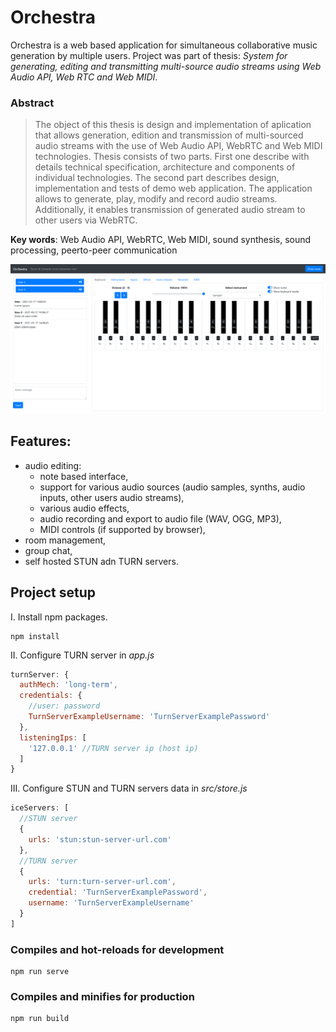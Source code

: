 # Orchestra

Orchestra is a web based application for simultaneous collaborative music generation by multiple users.
Project was part of thesis: *System for generating, editing and transmitting multi-source audio streams using Web Audio API, Web RTC and Web MIDI*.

### Abstract
> The object of this thesis is design and implementation of aplication that allows generation, edition and transmission of multi-sourced audio streams with the use of Web Audio API, WebRTC and Web MIDI technologies. Thesis consists of two parts. First one describe with details technical specification, architecture and components of individual technologies. The second part describes design, implementation and tests of demo web application. The application allows to generate, play, modify and record audio streams. Additionally, it enables transmission of generated audio stream to other users via WebRTC.

**Key words**: Web Audio API, WebRTC, Web MIDI, sound synthesis, sound processing, peerto-peer communication

<p align="center">
  <img src="/public_files/assets/readme/screenshot-1.png" alt="Screenshot">
</p>

## Features:
* audio editing:
  * note based interface,
  * support for various audio sources (audio samples, synths, audio inputs, other users audio streams),
  * various audio effects,
  * audio recording and export to audio file (WAV, OGG, MP3),
  * MIDI controls (if supported by browser),
* room management,
* group chat,
* self hosted STUN adn TURN servers.

## Project setup
I. Install npm packages.
```
npm install
```
II. Configure TURN server in *app.js*
```javascript
turnServer: {
  authMech: 'long-term',
  credentials: {
    //user: password
    TurnServerExampleUsername: 'TurnServerExamplePassword'
  },
  listeningIps: [
    '127.0.0.1' //TURN server ip (host ip)
  ]
}
```
III. Configure STUN and TURN servers data in *src/store.js*
```javascript
iceServers: [
  //STUN server
  {
    urls: 'stun:stun-server-url.com'
  },
  //TURN server
  {
    urls: 'turn:turn-server-url.com',
    credential: 'TurnServerExamplePassword',
    username: 'TurnServerExampleUsername'
  }
]
```

### Compiles and hot-reloads for development
```
npm run serve
```

### Compiles and minifies for production
```
npm run build
```
